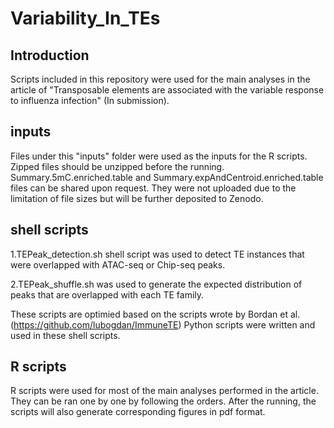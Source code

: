 # Variability_In_TEs

## Introduction
Scripts included in this repository were used for the main analyses in the article of "Transposable elements are associated with the variable response to influenza infection" (In submission).

## inputs
Files under this "inputs" folder were used as the inputs for the R scripts. Zipped files should be unzipped before the running. Summary.5mC.enriched.table and Summary.expAndCentroid.enriched.table files can be shared upon request. They were not uploaded due to the limitation of file sizes but will be further deposited to Zenodo.

## shell scripts
1.TEPeak_detection.sh shell script was used to detect TE instances that were overlapped with ATAC-seq or Chip-seq peaks. 

2.TEPeak_shuffle.sh was used to generate the expected distribution of peaks that are overlapped with each TE family.

These scripts are optimied based on the scripts wrote by Bordan et al. (https://github.com/lubogdan/ImmuneTE) Python scripts were written and used in these shell scripts. 

## R scripts
R scripts were used for most of the main analyses performed in the article. They can be ran one by one by following the orders. After the running, the scripts will also generate corresponding figures in pdf format.


